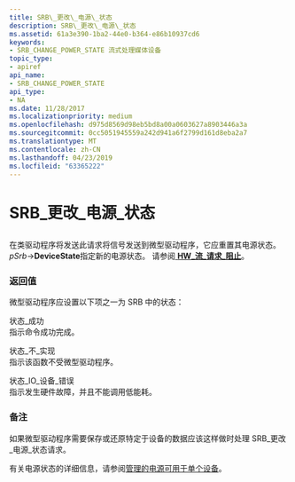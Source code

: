 ```yaml
---
title: SRB\_更改\_电源\_状态
description: SRB\_更改\_电源\_状态
ms.assetid: 61a3e390-1ba2-44e0-b364-e86b10937cd6
keywords:
- SRB_CHANGE_POWER_STATE 流式处理媒体设备
topic_type:
- apiref
api_name:
- SRB_CHANGE_POWER_STATE
api_type:
- NA
ms.date: 11/28/2017
ms.localizationpriority: medium
ms.openlocfilehash: d975d8569d98eb5bd8a00a0603627a8903446a3a
ms.sourcegitcommit: 0cc5051945559a242d941a6f2799d161d8eba2a7
ms.translationtype: MT
ms.contentlocale: zh-CN
ms.lasthandoff: 04/23/2019
ms.locfileid: "63365222"
---
```

# <a name="srbchangepowerstate"></a>SRB\_更改\_电源\_状态


## <span id="ddk_srb_change_power_state_ks"></span><span id="DDK_SRB_CHANGE_POWER_STATE_KS"></span>


在类驱动程序将发送此请求将信号发送到微型驱动程序，它应重置其电源状态。 *pSrb*-&gt;**DeviceState**指定新的电源状态。 请参阅[ **HW\_流\_请求\_阻止**](https://msdn.microsoft.com/library/windows/hardware/ff559702)。

### <a name="span-idreturnvaluespanspan-idreturnvaluespanreturn-value"></a><span id="return_value"></span><span id="RETURN_VALUE"></span>返回值

微型驱动程序应设置以下项之一为 SRB 中的状态：

<span id="STATUS_SUCCESS"></span><span id="status_success"></span>状态\_成功  
指示命令成功完成。

<span id="STATUS_NOT_IMPLEMENTED"></span><span id="status_not_implemented"></span>状态\_不\_实现  
指示该函数不受微型驱动程序。

<span id="STATUS_IO_DEVICE_ERROR"></span><span id="status_io_device_error"></span>状态\_IO\_设备\_错误  
指示发生硬件故障，并且不能调用低能耗。

### <a name="comments"></a>备注

如果微型驱动程序需要保存或还原特定于设备的数据应该这样做时处理 SRB\_更改\_电源\_状态请求。

有关电源状态的详细信息，请参阅[管理的电源可用于单个设备](https://msdn.microsoft.com/library/windows/hardware/ff554397)。

 

 






